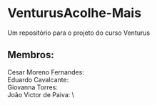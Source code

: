 # VenturusAcolhe-Mais
Um repositório para o projeto do curso Venturus
## Membros:
Cesar Moreno Fernandes: \
Eduardo Cavalcante: \
Giovanna Torres: \
João Victor de Paiva: \
